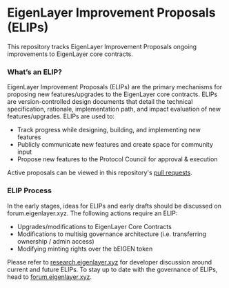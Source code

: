 # EigenLayer Improvement Proposals (ELIPs)

This repository tracks EigenLayer Improvement Proposals ongoing improvements to EigenLayer core contracts.

### What’s an ELIP?
EigenLayer Improvement Proposals (ELIPs) are the primary mechanisms for proposing new features/upgrades to the EigenLayer core contracts. ELIPs are version-controlled design documents that detail the technical specification, rationale, implementation path, and impact evaluation of new features/upgrades. ELIPs are used to:

* Track progress while designing, building, and implementing new features
* Publicly communicate new features and create space for community input
* Propose new features to the Protocol Council for approval & execution

Active proposals can be viewed in this repository's [pull requests](https://github.com/abbey-titcomb/test-eigenlayer-core-dev/pulls). 

### ELIP Process
In the early stages, ideas for ELIPs and early drafts should be discussed on forum.eigenlayer.xyz. The following actions require an ELIP:

* Upgrades/modifications to EigenLayer Core Contracts
* Modifications to multisig governance architecture (i.e. transferring ownership / admin access)
* Modifying minting rights over the bEIGEN token

Please refer to [research.eigenlayer.xyz](https://research.eigenlayer.xyz/) for developer discussion around current and future ELIPs. To stay up to date with the governance of ELIPs, head to [forum.eigenlayer.xyz](https://forum.eigenlayer.xyz/).

